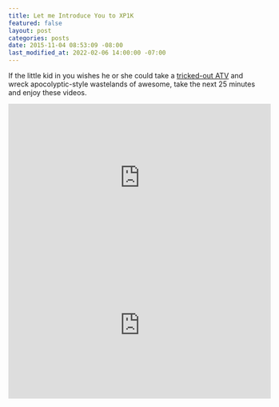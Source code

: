 ```yaml
---
title: Let me Introduce You to XP1K
featured: false
layout: post
categories: posts
date: 2015-11-04 08:53:09 -08:00
last_modified_at: 2022-02-06 14:00:00 -07:00
---
```


If the little kid in you wishes he or she could take a [tricked-out ATV](http://truckyeah.jalopnik.com/your-next-epic-off-road-video-turbocharged-atv-vs-ind-1737821473) and wreck apocolyptic-style wastelands of awesome, take the next 25 minutes and enjoy these videos.

<iframe loading="lazy" allowfullscreen="" frameborder="0" height="295" src="https://www.youtube.com/embed/rEbfteUIkYU?feature=oembed" width="525"></iframe>

<iframe loading="lazy" allowfullscreen="" frameborder="0" height="295" src="https://www.youtube.com/embed/jxTvMaJBT3c?feature=oembed" width="525"></iframe>
